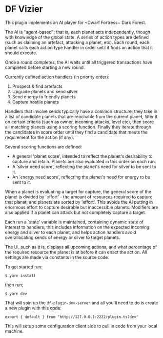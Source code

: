 # DF Vizier

This plugin implements an AI player for ~Dwarf Fortress~ Dark Forest.

The AI is "agent-based"; that is, each planet acts independently, though with knowledge of the global state. A series of action types are defined (such as claiming an artefact, attacking a planet, etc). Each round, each planet calls each action type handler in order until it finds an action that it should execute.

Once a round completes, the AI waits until all triggered transactions have completed before starting a new round.

Currently defined action handlers (in priority order):
 1. Prospect & find artefacts
 2. Upgrade planets and send silver
 3. Send energy to friendly planets
 4. Capture hostile planets

Handlers that involve sends typically have a common structure: they take in a list of candidate planets that are reachable from the current planet, filter it on certain criteria (such as owner, incoming attacks, level etc), then score all matching planets using a scoring function. Finally they iterate through the candidates in score order until they find a candidate that meets the requirement for the action (if any).

Several scoring functions are defined:
 - A general 'planet score', intended to reflect the planet's desirability to capture and retain. Planets are also evaluated in this order on each run.
 - A 'silver need score', reflecting the planet's need for silver to be sent to it.
 - An 'energy need score', reflecting the planet's need for energy to be sent to it.

When a planet is evaluating a target for capture, the general score of the planet is divided by 'effort' - the amount of resources required to capture that planet, and planets are sorted by 'effort'. This avoids the AI putting in enormous effort to capture desirable but inaccessible planets. Modifiers are also applied if a planet can attack but not completely capture a target.

Each run a 'state' variable is maintained, containing dynamic state of interest to handlers; this includes information on the expected incoming energy and silver to each planet, and helps action handlers avoid overallocating sends of energy or silver to target planets.

The UI, such as it is, displays all upcoming actions, and what percentage of the required resource the planet is at before it can enact the action. All settings are made via constants in the source code.

To get started run:

`$ yarn install`  

then run;

`$ yarn dev`

That will spin up the `df-plugin-dev-server` and all you'll need to do is create a new plugin with this code:

```
export { default } from "http://127.0.0.1:2222/plugin.ts?dev"
```

This will setup some configuration client side to pull in code from your local machine.







